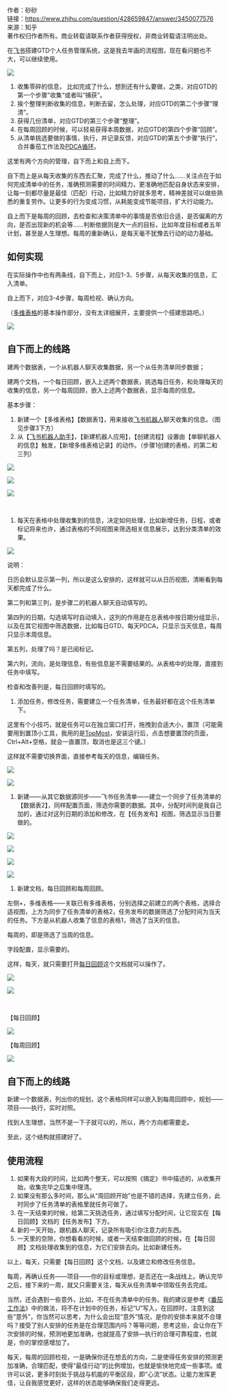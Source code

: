 作者：砂砂  
链接：https://www.zhihu.com/question/428659847/answer/3450077576  
来源：知乎  
著作权归作者所有。商业转载请联系作者获得授权，非商业转载请注明出处。  
  

在[飞书](https://www.zhihu.com/search?q=%E9%A3%9E%E4%B9%A6&search_source=Entity&hybrid_search_source=Entity&hybrid_search_extra=%7B%22sourceType%22%3A%22answer%22%2C%22sourceId%22%3A3450077576%7D)搭建GTD个人任务管理系统，这是我去年画的流程图，现在看问题也不大，可以继续使用。

![](https://picx.zhimg.com/80/v2-2cf69396aeea18681be4d0f450f8878f_1440w.webp?source=1def8aca)

1. 收集零碎的信息， 比如完成了什么，想到还有什么要做，之类，对应GTD的第一个步骤”收集“或者叫“捕获”。
2. 挨个整理判断收集的信息，判断去留，怎么处理，对应GTD的第二个步骤“理清”。
3. 获得几份清单，对应GTD的第三个步骤“整理”。
4. 在每周回顾的时候，可以轻易获得本周数据，对应GTD的第四个步骤“回顾”。
5. 从清单挑选要做的事情，执行，并记录反馈，对应GTD的第五个步骤“执行”，合并番茄工作法及[PDCA循环](https://www.zhihu.com/search?q=PDCA%E5%BE%AA%E7%8E%AF&search_source=Entity&hybrid_search_source=Entity&hybrid_search_extra=%7B%22sourceType%22%3A%22answer%22%2C%22sourceId%22%3A3450077576%7D)。

这里有两个方向的管理，自下而上和自上而下。

自下而上是从每天收集的东西去汇聚，完成了什么，推动了什么……关注点在于如何完成清单中的任务，准确预测需要的时间精力，更准确地匹配自身状态来安排，让每一刻都尽量是最佳（匹配）行动，比如精力好就多思考，精神差就可以做些熟悉的重复劳作。让更多的行为变成习惯，从耗能变成节能项目，扩大行动能力。

自上而下是每周的回顾，去检查和决策清单中的事情是否依旧合适，是否偏离的方向，是否出现新的机会等……判断依据则是大一点的目标，比如年度目标或者五年计划，甚至是人生理想。每周的重新确认，是每天毫不犹豫去行动的动力基础。

## 如何实现

在实际操作中也有两条线，自下而上，对应1-3、5步骤，从每天收集的信息，汇入清单。

自上而下，对应3-4步骤，每周检视、确认方向。

（[多维表格](https://www.zhihu.com/search?q=%E5%A4%9A%E7%BB%B4%E8%A1%A8%E6%A0%BC&search_source=Entity&hybrid_search_source=Entity&hybrid_search_extra=%7B%22sourceType%22%3A%22answer%22%2C%22sourceId%22%3A3450077576%7D)的基本操作部分，没有太详细展开，主要提供一个搭建思路吧。）

![](https://pic1.zhimg.com/80/v2-a7c1b4bad2e5082f370bf240f1b77bb1_1440w.webp?source=1def8aca)

## 自下而上的线路

建两个数据表，一个从机器人聊天收集数据，另一个从任务清单同步数据；

建两个文档，一个每日回顾，嵌入上述两个数据表，挑选每日任务，和处理每天的收集的信息，另一个每周回顾，嵌入上述两个数据表，显示每周的信息。

基本步骤：

1. 新建一个【多维表格】【数据表1】，用来接收[飞书机器人](https://www.zhihu.com/search?q=%E9%A3%9E%E4%B9%A6%E6%9C%BA%E5%99%A8%E4%BA%BA&search_source=Entity&hybrid_search_source=Entity&hybrid_search_extra=%7B%22sourceType%22%3A%22answer%22%2C%22sourceId%22%3A3450077576%7D)聊天收集的信息。（图见步骤3下方）
2. 从【[飞书机器人助手](https://www.zhihu.com/search?q=%E9%A3%9E%E4%B9%A6%E6%9C%BA%E5%99%A8%E4%BA%BA%E5%8A%A9%E6%89%8B&search_source=Entity&hybrid_search_source=Entity&hybrid_search_extra=%7B%22sourceType%22%3A%22answer%22%2C%22sourceId%22%3A3450077576%7D)】，【新建机器人应用】，【创建流程】设置由【单聊机器人的信息】触发，【新增多维表格记录】的动作。（步骤1创建的表格，的第二和三列）

![](https://pic1.zhimg.com/80/v2-a4efeaba3195a1a9b320a0f57a82f544_1440w.webp?source=1def8aca)

![](https://picx.zhimg.com/80/v2-769aac8c20f78318856b2efe17420a18_1440w.webp?source=1def8aca)

![](https://picx.zhimg.com/80/v2-e55ffa10a3ce81ca9e1250573d710f53_1440w.webp?source=1def8aca)

​

1. 每天在表格中处理收集到的信息，决定如何处理，比如新增任务，日程，或者标记将来也许，通过表格的不同视图来筛选相关信息展示，达到分类清单的效果。

![](https://pic1.zhimg.com/80/v2-e643f831e1f094777966f7727c68572a_1440w.webp?source=1def8aca)

说明：

日历会默认显示第一列，所以是这么安排的，这样就可以从日历视图，清晰看到每天都完成了什么。

第二列和第三列，是步骤二的机器人聊天自动填写的。

第四列的日期，勾选填写时自动填入，这列的作用是在总表格中按日期分组显示，以及在其它视图中筛选数据，比如每日GTD、每天PDCA，只显示当天信息，每周只显示本周信息。

第五列，处理了吗？是已阅标记。

第六列，流向，是处理信息，有些信息是不需要结果的。从表格中的处理，直接到任务中填写。

检查和改善列是，每日回顾时填写的。

1. 添加任务，修改任务，需要建立一个任务清单，任务最好都在这个任务清单下。

这里有个小技巧，就是任务可以在独立窗口打开，拖拽到合适大小，置顶（可能需要用到置顶小工具，我用的是[TopMost](https://www.zhihu.com/search?q=TopMost&search_source=Entity&hybrid_search_source=Entity&hybrid_search_extra=%7B%22sourceType%22%3A%22answer%22%2C%22sourceId%22%3A3450077576%7D)，安装运行后，点击想要置顶的页面，Ctrl+Alt+空格，就会一直置顶，取消也是这三个键。）

这样就不需要切换界面，直接参考每天的信息，编辑任务。

![](https://picx.zhimg.com/80/v2-104c655db7f82b9deaad26e9ce88f995_1440w.webp?source=1def8aca)

![](https://pica.zhimg.com/80/v2-8dcf4f781ffbb667e381ed8054dc3718_1440w.webp?source=1def8aca)

1. 新建——从其它数据源同步——飞书任务清单——建立一个同步了任务清单的【数据表2】，同样配置页面，筛选你需要的数据。其中，分配时间列是我自己加的，通过对这列日期的添加和修改，在【任务发布】视图，筛选显示当日要做的。

![](https://picx.zhimg.com/80/v2-380052ba6584aab36708f5b75f9e658c_1440w.webp?source=1def8aca)

![](https://picx.zhimg.com/80/v2-b8dd468843633a334b9df12832173e1c_1440w.webp?source=1def8aca)

![](https://picx.zhimg.com/80/v2-fcea892061b145a0b04922f7d8190e5c_1440w.webp?source=1def8aca)

![](https://pic1.zhimg.com/80/v2-a7a4ab64a582b1d3020021a06dd45301_1440w.webp?source=1def8aca)

1. 新建文档，每日回顾和每周回顾。

左侧+，多维表格——关联已有多维表格，分别选择之前建立的两个表格，选择合适视图，上方为同步了任务清单的表格2，任务发布的数据筛选了分配时间为当天的任务。下方是从机器人收集了信息的表格1，筛选了当天的信息。

每周的，即是筛选了当周的信息。

字段配置，显示需要的。

这样，每天，就只需要打开[每日回顾](https://www.zhihu.com/search?q=%E6%AF%8F%E6%97%A5%E5%9B%9E%E9%A1%BE&search_source=Entity&hybrid_search_source=Entity&hybrid_search_extra=%7B%22sourceType%22%3A%22answer%22%2C%22sourceId%22%3A3450077576%7D)这个文档就可以操作了。

![](https://picx.zhimg.com/80/v2-0a848f51c7f1419f25d635ba50f6caf3_1440w.webp?source=1def8aca)

![](https://picx.zhimg.com/80/v2-40b018c2f91083fc298536c1be1a5d45_1440w.webp?source=1def8aca)

​

【每日回顾】

![](https://pic1.zhimg.com/80/v2-132ae2c3d6895db9afb299db174652a5_1440w.webp?source=1def8aca)

【每周回顾】

![](https://picx.zhimg.com/80/v2-beab1300c0a483606947430200b2a53a_1440w.webp?source=1def8aca)

## 自下而上的线路

新建一个数据表，列出你的规划，这个表格同样可以嵌入到每周回顾中，规划——项目——执行，实时对照。

找到人生理想，当然不是一下子就可以的，所以，两个方向都需要走。

至此，这个结构就搭建好了。

## 使用流程

1. 如果有大段的时间，比如两个整天，可以按照《搞定》书中描述的，从收集开始，收集完毕之后集中理清。
2. 如果没有那么多时间，那么从“周回顾开始”也是不错的选择，先建立任务，此时同步了任务清单的表格里就任务可做了。
3. 在一天结束的时候，给第二天挑选任务，通过填写分配时间，让它现实在【每日回顾】文档的【任务发布】下方。
4. 新的一天开始，跟机器人聊天，记录所有吸引你注意力的东西。
5. 一天里的空隙，你想看看的时候，或者一天结束做回顾的时候，在【每日回顾】文档处理收集到的信息，为它们安排去向。比如新建任务。

  

以上，每天，只需要【每日回顾】这个文档，以及建立和修改任务信息。

每周，再确认任务——项目——你的目标或理想，是否还在一条战线上。确认完毕之后，接下来的一周，就又只需要关注，每天从任务清单中领取任务去完成。

当然，还会遇到一些意外，比如，不在任务清单中的任务。我的建议是参考《[番茄工作法](https://www.zhihu.com/search?q=%E7%95%AA%E8%8C%84%E5%B7%A5%E4%BD%9C%E6%B3%95&search_source=Entity&hybrid_search_source=Entity&hybrid_search_extra=%7B%22sourceType%22%3A%22answer%22%2C%22sourceId%22%3A3450077576%7D)》中的做法，将不在计划中的任务，标记“U”写入，在回顾时，注意到这些“意外”，你当然可以思考，为什么会出现“意外”情况，是你的安排本来就不合理吗？接受了别人安排的任务是在合理范围内吗？等等问题，思考这些，会让你在下次安排的时候，预测地更加准确，也就提高了安排—执行的合理可靠程度，也就是，你的掌控感增加了。

每天，每周的回顾检视，一是确保你还在想去的方向，二是使得任务安排的预测更加准确，合理匹配，使得“最佳行动”的比例增加，也就是愉快地完成一些事项。或许可以说，更多时刻处于挑战与机能的平衡区段，即“心流”状态。让能力发挥更佳，让自我感觉更好，这样的状态能够确保我们走得更远。